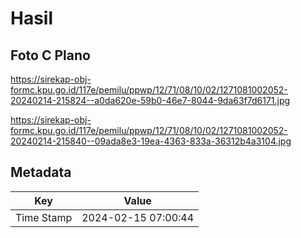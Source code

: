 # Hasil

## Foto C Plano

https://sirekap-obj-formc.kpu.go.id/117e/pemilu/ppwp/12/71/08/10/02/1271081002052-20240214-215824--a0da620e-59b0-46e7-8044-9da63f7d6171.jpg

https://sirekap-obj-formc.kpu.go.id/117e/pemilu/ppwp/12/71/08/10/02/1271081002052-20240214-215840--09ada8e3-19ea-4363-833a-36312b4a3104.jpg


## Metadata

| Key        | Value               |
| ---------- | ------------------- |
| Time Stamp | 2024-02-15 07:00:44 |




